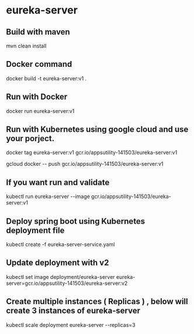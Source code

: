 # eureka-server

## Build with maven 
mvn clean install

## Docker command

docker build -t eureka-server:v1 .

## Run with Docker

docker run eureka-server:v1


## Run with Kubernetes  using google cloud and use your porject.


docker tag eureka-server:v1 gcr.io/appsutility-141503/eureka-server:v1

gcloud docker -- push gcr.io/appsutility-141503/eureka-server:v1

## If you want run and validate
kubectl run eureka-server --image gcr.io/appsutility-141503/eureka-server:v1  


## Deploy spring boot using Kubernetes deployment file

kubectl create -f eureka-server-service.yaml	


## Update deployment with v2 

kubectl set image deployment/eureka-server eureka-server=gcr.io/appsutility-141503/eureka-server:v2


## Create multiple instances ( Replicas )   , below will create 3 instances of eureka-server 

kubectl scale deployment eureka-server --replicas=3



